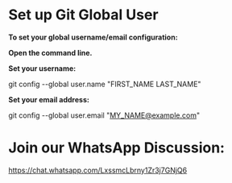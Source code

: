 # Set up Git Global User

**To set your global username/email configuration:**            

**Open the command line.**
                         
**Set your username:**

git config --global user.name "FIRST_NAME LAST_NAME"

**Set your email address:** 

git config --global user.email "MY_NAME@example.com"

# Join our WhatsApp Discussion:
https://chat.whatsapp.com/LxssmcLbrny1Zr3j7GNjQ6
